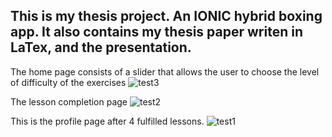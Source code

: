## This is my thesis project. An IONIC hybrid boxing app. It also contains my thesis paper writen in LaTex, and the presentation.

The home page consists of a slider that allows the user to choose the level of difficulty of the exercises
![test3](https://user-images.githubusercontent.com/22816905/91708384-e8fa8300-eb89-11ea-9d99-445adac0c6f5.JPG)

The lesson completion page
![test2](https://user-images.githubusercontent.com/22816905/91708005-53f78a00-eb89-11ea-9143-078ab34e7000.JPG)

This is the profile page after 4 fulfilled lessons.
![test1](https://user-images.githubusercontent.com/22816905/91707998-52c65d00-eb89-11ea-844c-61041143ff84.JPG)

